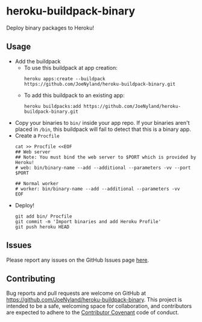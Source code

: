# heroku-buildpack-binary

Deploy binary packages to Heroku!

## Usage

* Add the buildpack
  * To use this buildpack at app creation:
    ```
    heroku apps:create --buildpack https://github.com/JoeNyland/heroku-buildpack-binary.git
    ```
  * To add this buildpack to an existing app: 
    ```
    heroku buildpacks:add https://github.com/JoeNyland/heroku-buildpack-binary.git
    ```
* Copy your binaries to `bin/` inside your app repo. If your binaries aren't placed in `/bin`, this buildpack will
fail to detect that this is a binary app.
* Create a `Procfile`
  ```
  cat >> Procfile <<EOF
  ## Web server
  ## Note: You must bind the web server to $PORT which is provided by Heroku!
  # web: bin/binary-name --add --additional --parameters -vv --port $PORT

  ## Normal worker
  # worker: bin/binary-name --add --additional --parameters -vv
  EOF
  ```
* Deploy!
  ```
  git add bin/ Procfile
  git commit -m 'Import binaries and add Heroku Profile'
  git push heroku HEAD
  ```

## Issues
Please report any issues on the GitHub Issues page [here](https://github.com/JoeNyland/heroku-buildpack-binary/issues).

## Contributing
Bug reports and pull requests are welcome on GitHub at https://github.com/JoeNyland/heroku-buildpack-binary. This project is intended to be a safe, welcoming space for collaboration, and contributors are expected to adhere to the [Contributor Covenant](http://contributor-covenant.org) code of conduct.

